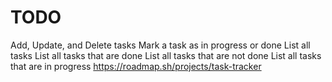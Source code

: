 # TODO
Add, Update, and Delete tasks
Mark a task as in progress or done
List all tasks
List all tasks that are done
List all tasks that are not done
List all tasks that are in progress
https://roadmap.sh/projects/task-tracker
